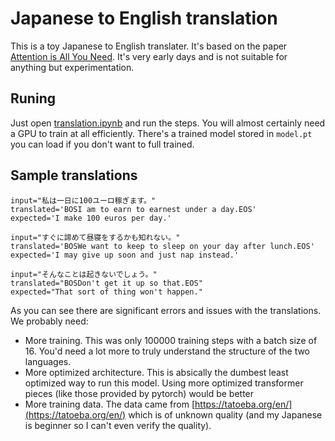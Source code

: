# Japanese to English translation

This  is a toy Japanese to English translater. It's based on the paper [Attention is All You Need](https://arxiv.org/abs/1706.03762). It's very early days and is not suitable for anything but experimentation.

## Runing

Just open [translation.ipynb](translation.ipynb) and run the steps. You will almost certainly need a GPU to train at all efficiently. There's a trained model stored in `model.pt` you can load if you don't want to full trained.

## Sample translations

```
input="私は一日に100ユーロ稼ぎます。"
translated='BOSI am to earn to earnest under a day.EOS'
expected='I make 100 euros per day.'

input="すぐに諦めて昼寝をするかも知れない。"
translated='BOSWe want to keep to sleep on your day after lunch.EOS'
expected='I may give up soon and just nap instead.'

input="そんなことは起きないでしょう。"
translated="BOSDon't get it up so that.EOS"
expected="That sort of thing won't happen."
```
As you can see there are significant errors and issues with the translations. We probably need:

* More training. This was only 100000 training steps with a batch size of 16. You'd need a lot more to truly understand the structure of the two languages.
* More optimized architecture. This is absically the dumbest least optimized way to run this model. Using more optimized transformer pieces (like those provided by pytorch) would be better
* More training data. The data came from [https://tatoeba.org/en/](https://tatoeba.org/en/) which is of unknown quality (and my Japanese is beginner so I can't even verify the quality).
